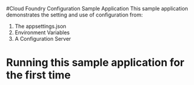 #Cloud Foundry Configuration Sample Application
This sample application demonstrates the setting and use of configuration from:

1) The appsettings.json
2) Environment Variables
3) A Configuration Server

# Running this sample application for the first time


